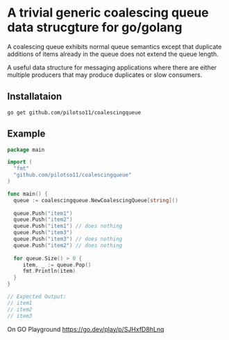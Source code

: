 # A trivial generic coalescing queue data strucgture for go/golang

A coalescing queue exhibits normal queue semantics except that duplicate additions
of items already in the queue does not extend the queue length.

A useful data structure for messaging applications where there are either multiple producers
that may produce duplicates or slow consumers.

## Installataion

`go get github.com/pilotso11/coalescingqueue`

## Example 
```go
package main

import (
  "fmt"
  "github.com/pilotso11/coalescingqueue"
)

func main() {
  queue := coalescingqueue.NewCoalescingQueue[string]()
  
  queue.Push("item1")
  queue.Push("item2")
  queue.Push("item1") // does nothing
  queue.Push("item3")
  queue.Push("item3") // does nothing
  queue.Push("item2") // does nothing
  
  for queue.Size() > 0 {
     item, _ := queue.Pop()
     fmt.Println(item)
  }
}

// Expected Output:
// item1
// item2
// item3
```
On GO Playground https://go.dev/play/p/SJHxfD8hLnq
